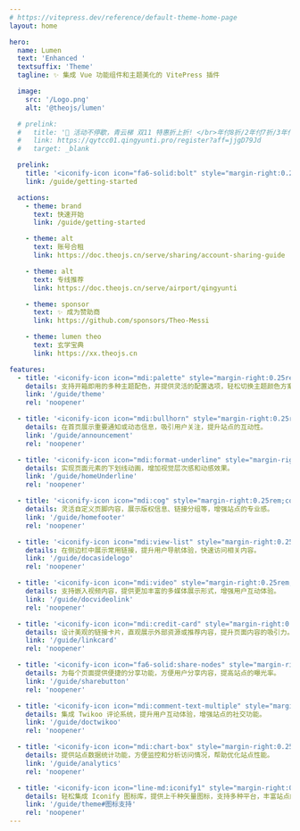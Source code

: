 ```yaml
---
# https://vitepress.dev/reference/default-theme-home-page
layout: home

hero:
  name: Lumen
  text: 'Enhanced '
  textsuffix: 'Theme'
  tagline: ✨ 集成 Vue 功能组件和主题美化的 VitePress 插件

  image:
    src: '/Logo.png'
    alt: '@theojs/lumen'

  # prelink:
  #   title: '🎉 活动不停歇，青云梯 双11 特惠折上折! </br>年付8折/2年付7折/3年付6折 配合优惠码折上折，最高可达48折<div><iconify-icon icon="eos-icons:hourglass" style="font-size: 1rem;"></iconify-icon> 活动时间: 即日起至 <span style="color: var(--vp-c-brand-3); font-weight: bold;">2024年11月17日23点59分</span></div>'
  #   link: https://qytcc01.qingyunti.pro/register?aff=jjgD79Jd
  #   target: _blank

  prelink:
    title: '<iconify-icon icon="fa6-solid:bolt" style="margin-right:0.25rem;color:#63E6BE;"></iconify-icon> 快速开始 <p>pnpm add @theojs/lumen</p>'
    link: /guide/getting-started

  actions:
    - theme: brand
      text: 快速开始
      link: /guide/getting-started

    - theme: alt
      text: 账号合租
      link: https://doc.theojs.cn/serve/sharing/account-sharing-guide

    - theme: alt
      text: 专线推荐
      link: https://doc.theojs.cn/serve/airport/qingyunti

    - theme: sponsor
      text: ✨ 成为赞助商
      link: https://github.com/sponsors/Theo-Messi

    - theme: lumen theo
      text: 玄学宝典
      link: https://xx.theojs.cn

features:
  - title: '<iconify-icon icon="mdi:palette" style="margin-right:0.25rem;color:#f39c12;"></iconify-icon>开箱即用的主题配色'
    details: 支持开箱即用的多种主题配色，并提供灵活的配置选项，轻松切换主题颜色方案，满足品牌或个人偏好的视觉需求。
    link: '/guide/theme'
    rel: 'noopener'

  - title: '<iconify-icon icon="mdi:bullhorn" style="margin-right:0.25rem;color:#e74c3c;"></iconify-icon>首页公告栏'
    details: 在首页展示重要通知或动态信息，吸引用户关注，提升站点的互动性。
    link: '/guide/announcement'
    rel: 'noopener'

  - title: '<iconify-icon icon="mdi:format-underline" style="margin-right:0.25rem;color:#3498db;"></iconify-icon>首页下划线'
    details: 实现页面元素的下划线动画，增加视觉层次感和动感效果。
    link: '/guide/homeUnderline'
    rel: 'noopener'

  - title: '<iconify-icon icon="mdi:cog" style="margin-right:0.25rem;color:#2ecc71;"></iconify-icon>页脚配置'
    details: 灵活自定义页脚内容，展示版权信息、链接分组等，增强站点的专业感。
    link: '/guide/homefooter'
    rel: 'noopener'

  - title: '<iconify-icon icon="mdi:view-list" style="margin-right:0.25rem;color:#9b59b6;"></iconify-icon>侧边栏链接'
    details: 在侧边栏中展示常用链接，提升用户导航体验，快速访问相关内容。
    link: '/guide/docasidelogo'
    rel: 'noopener'

  - title: '<iconify-icon icon="mdi:video" style="margin-right:0.25rem;color:#e67e22;"></iconify-icon>视频组件'
    details: 支持嵌入视频内容，提供更加丰富的多媒体展示形式，增强用户互动体验。
    link: '/guide/docvideolink'
    rel: 'noopener'

  - title: '<iconify-icon icon="mdi:credit-card" style="margin-right:0.25rem;color:#1abc9c;"></iconify-icon>链接卡片'
    details: 设计美观的链接卡片，直观展示外部资源或推荐内容，提升页面内容的吸引力。
    link: '/guide/linkcard'
    rel: 'noopener'

  - title: '<iconify-icon icon="fa6-solid:share-nodes" style="margin-right:0.25rem;color:#3498db;"></iconify-icon>页面分享按钮'
    details: 为每个页面提供便捷的分享功能，方便用户分享内容，提高站点的曝光率。
    link: '/guide/sharebutton'
    rel: 'noopener'

  - title: '<iconify-icon icon="mdi:comment-text-multiple" style="margin-right:0.25rem;color:#3498db;"></iconify-icon>Twikoo 评论系统'
    details: 集成 Twikoo 评论系统，提升用户互动体验，增强站点的社交功能。
    link: '/guide/doctwikoo'
    rel: 'noopener'

  - title: '<iconify-icon icon="mdi:chart-box" style="margin-right:0.25rem;color:#3498db;"></iconify-icon>站点统计'
    details: 提供站点数据统计功能，方便监控和分析访问情况，帮助优化站点性能。
    link: '/guide/analytics'
    rel: 'noopener'

  - title: '<iconify-icon icon="line-md:iconify1" style="margin-right:0.25rem; " alt="icon"></iconify-icon>Iconify 图标集成'
    details: 轻松集成 Iconify 图标库，提供上千种矢量图标，支持多种平台，丰富站点的视觉表现和交互体验。
    link: '/guide/theme#图标支持'
    rel: 'noopener'
---
```


<Home />
<style>
  :root {
    --vp-home-hero-image-background-image: none !important;
  }
</style>

<!-- <Twikoo :Twikoo_Data="{ envId: 'https://share-twikoo.netlify.app/.netlify/functions/twikoo' }" /> -->
